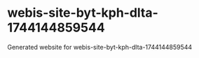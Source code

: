# webis-site-byt-kph-dlta-1744144859544
Generated website for webis-site-byt-kph-dlta-1744144859544

